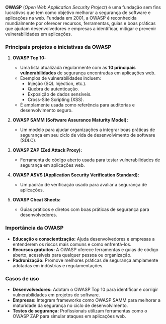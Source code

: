 **OWASP** (_Open Web Application Security Project_) é uma fundação sem fins lucrativos que tem como objetivo melhorar a segurança de software e aplicações na web. Fundada em 2001, a OWASP é reconhecida mundialmente por oferecer recursos, ferramentas, guias e boas práticas que ajudam desenvolvedores e empresas a identificar, mitigar e prevenir vulnerabilidades em aplicações.

### **Principais projetos e iniciativas da OWASP**

1. **OWASP Top 10:**
    - Uma lista atualizada regularmente com as **10 principais vulnerabilidades** de segurança encontradas em aplicações web.
    - Exemplos de vulnerabilidades incluem:
        - Injeção (SQL Injection, etc.).
        - Quebra de autenticação.
        - Exposição de dados sensíveis.
        - Cross-Site Scripting (XSS).
    - É amplamente usada como referência para auditorias e desenvolvimento seguro.

2. **OWASP SAMM (Software Assurance Maturity Model):**
    - Um modelo para ajudar organizações a integrar boas práticas de segurança em seu ciclo de vida de desenvolvimento de software (SDLC).
3. **OWASP ZAP (Zed Attack Proxy):**
    - Ferramenta de código aberto usada para testar vulnerabilidades de segurança em aplicações web.
4. **OWASP ASVS (Application Security Verification Standard):**
    - Um padrão de verificação usado para avaliar a segurança de aplicações.
5. **OWASP Cheat Sheets:**
    - Guias práticos e diretos com boas práticas de segurança para desenvolvedores.

### **Importância da OWASP**

- **Educação e conscientização:** Ajuda desenvolvedores e empresas a entenderem os riscos mais comuns e como enfrentá-los.
- **Recursos gratuitos:** A OWASP oferece ferramentas e guias de código aberto, acessíveis para qualquer pessoa ou organização.
- **Padronização:** Promove melhores práticas de segurança amplamente adotadas em indústrias e regulamentações.

### **Casos de uso**

- **Desenvolvedores:** Adotam o OWASP Top 10 para identificar e corrigir vulnerabilidades em projetos de software.
- **Empresas:** Integram frameworks como OWASP SAMM para melhorar a maturidade da segurança no ciclo de desenvolvimento.
- **Testes de segurança:** Profissionais utilizam ferramentas como o OWASP ZAP para simular ataques em aplicações web.

